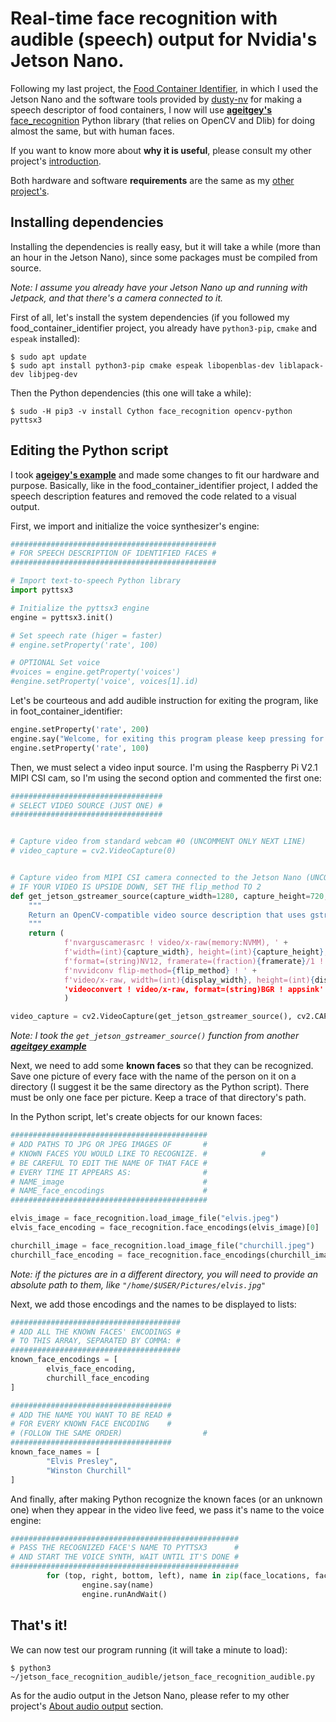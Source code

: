 # Real-time face recognition with audible (speech) output for Nvidia's Jetson Nano.
Following my last project, the [Food Container Identifier](https://github.com/oliver-almaraz/food_container_identifier), in which I used the Jetson Nano and the software tools provided by [dusty-nv](https://github.com/dusty-nv/jetson-inference) for making a speech descriptor of food containers, I now will use [**ageitgey's** face_recognition](https://github.com/dusty-nv/jetson-inference) Python library (that relies on OpenCV and Dlib) for doing almost the same, but with human faces.

If you want to know more about **why it is useful**, please consult my other project's [introduction](https://github.com/oliver-almaraz/food_container_identifier/blob/main/README.md#introduction).

Both hardware and software **requirements** are the same as my [other project's](https://github.com/oliver-almaraz/food_container_identifier/blob/main/README.md#requirements).

## Installing dependencies
Installing the dependencies is really easy, but it will take a while (more than an hour in the Jetson Nano), since some packages must be compiled from source.

*Note: I assume you already have your Jetson Nano up and running with Jetpack, and that there's a camera connected to it.*

First of all, let's install the system dependencies (if you followed my food_container_identifier project, you already have `python3-pip`, `cmake` and `espeak` installed):

```
$ sudo apt update
$ sudo apt install python3-pip cmake espeak libopenblas-dev liblapack-dev libjpeg-dev
```

Then the Python dependencies (this one will take a while):
```
$ sudo -H pip3 -v install Cython face_recognition opencv-python pyttsx3
```

## Editing the Python script
I took [**ageigey's example**](https://github.com/ageitgey/face_recognition/blob/master/examples/facerec_from_webcam_faster.py) and made some changes to fit our hardware and purpose. Basically, like in the food_container_identifier project, I added the speech description features and removed the code related to a visual output.

First, we import and initialize the voice synthesizer's engine:
```python
##############################################
# FOR SPEECH DESCRIPTION OF IDENTIFIED FACES #
##############################################

# Import text-to-speech Python library
import pyttsx3

# Initialize the pyttsx3 engine
engine = pyttsx3.init()

# Set speech rate (higer = faster)
# engine.setProperty('rate', 100)

# OPTIONAL Set voice
#voices = engine.getProperty('voices')
#engine.setProperty('voice', voices[1].id)
```

Let's be courteous and add audible instruction for exiting the program, like in foot_container_identifier:
```python
engine.setProperty('rate', 200)
engine.say("Welcome, for exiting this program please keep pressing for two seconds the keyboard keys 'control' and 'c'")
engine.setProperty('rate', 100)
```

Then, we must select a video input source. I'm using the Raspberry Pi V2.1 MIPI CSI cam, so I'm using the second option and commented the first one:
```python
##################################
# SELECT VIDEO SOURCE (JUST ONE) #
##################################


# Capture video from standard webcam #0 (UNCOMMENT ONLY NEXT LINE)
# video_capture = cv2.VideoCapture(0)


# Capture video from MIPI CSI camera connected to the Jetson Nano (UNCOMMENT NEXT 13 LINES)
# IF YOUR VIDEO IS UPSIDE DOWN, SET THE flip_method TO 2
def get_jetson_gstreamer_source(capture_width=1280, capture_height=720, display_width=1280, display_$
    """
    Return an OpenCV-compatible video source description that uses gstreamer to capture video from t$
    """
    return (
            f'nvarguscamerasrc ! video/x-raw(memory:NVMM), ' +
            f'width=(int){capture_width}, height=(int){capture_height}, ' +
            f'format=(string)NV12, framerate=(fraction){framerate}/1 ! ' +
            f'nvvidconv flip-method={flip_method} ! ' +
            f'video/x-raw, width=(int){display_width}, height=(int){display_height}, format=(string)$
            'videoconvert ! video/x-raw, format=(string)BGR ! appsink'
            )

video_capture = cv2.VideoCapture(get_jetson_gstreamer_source(), cv2.CAP_GSTREAMER)
```
*Note: I took the `get_jetson_gstreamer_source()` function from another [**ageitgey example**](https://gist.githubusercontent.com/ageitgey/e60d74a0afa3e8c801cff3f98c2a64d3/raw/a49b405ccbf3d4884df2947f30094dad9f4ef8da/doorbell_camera_2gb.py)*

Next, we need to add some **known faces** so that they can be recognized. Save one picture of every face with the name of the person on it on a directory (I suggest it be the same directory as the Python script). There must be only one face per picture. Keep a trace of that directory's path.

In the Python script, let's create objects for our known faces:
```python
############################################
# ADD PATHS TO JPG OR JPEG IMAGES OF       #
# KNOWN FACES YOU WOULD LIKE TO RECOGNIZE. #            #
# BE CAREFUL TO EDIT THE NAME OF THAT FACE #
# EVERY TIME IT APPEARS AS:                #
# NAME_image                               #
# NAME_face_encodings                      #
############################################

elvis_image = face_recognition.load_image_file("elvis.jpeg")
elvis_face_encoding = face_recognition.face_encodings(elvis_image)[0]

churchill_image = face_recognition.load_image_file("churchill.jpeg")
churchill_face_encoding = face_recognition.face_encodings(churchill_image)[0]
```

*Note: if the pictures are in a different directory, you will need to provide an absolute path to them, like `"/home/$USER/Pictures/elvis.jpg"`*

Next, we add those encodings and the names to be displayed to lists:
```python
######################################
# ADD ALL THE KNOWN FACES' ENCODINGS #
# TO THIS ARRAY, SEPARATED BY COMMA: #
######################################
known_face_encodings = [
        elvis_face_encoding,
        churchill_face_encoding
]

####################################
# ADD THE NAME YOU WANT TO BE READ #
# FOR EVERY KNOWN FACE ENCODING    #
# (FOLLOW THE SAME ORDER)                  #
####################################
known_face_names = [
        "Elvis Presley",
        "Winston Churchill"
]
```

And finally, after making Python recognize the known faces (or an unknown one) when they appear in the video live feed, we pass it's name to the voice engine:
```python
###################################################
# PASS THE RECOGNIZED FACE'S NAME TO PYTTSX3      #
# AND START THE VOICE SYNTH, WAIT UNTIL IT'S DONE #
###################################################
        for (top, right, bottom, left), name in zip(face_locations, face_names):
                engine.say(name)
                engine.runAndWait()
```
## That's it!
We can now test our program running (it will take a minute to load):
```
$ python3 ~/jetson_face_recognition_audible/jetson_face_recognition_audible.py
```
As for the audio output in the Jetson Nano, please refer to my other project's [About audio output](https://github.com/oliver-almaraz/food_container_identifier/blob/main/README.md#about-audio-output) section.
